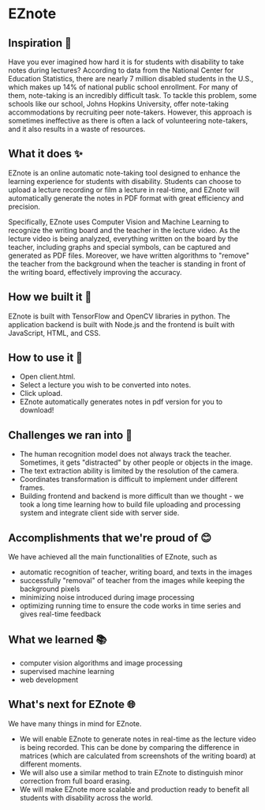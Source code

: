# EZnote

## Inspiration 💭
Have you ever imagined how hard it is for students with disability to take notes during lectures? 
According to data from the National Center for Education Statistics, there are nearly 7 million disabled students in the U.S., which makes up 14% of national public school enrollment. For many of them, note-taking is an incredibly difficult task. To tackle this problem, some schools like our school, Johns Hopkins University, offer note-taking accommodations by recruiting peer note-takers. However, this approach is sometimes ineffective as there is often a lack of volunteering note-takers, and it also results in a waste of resources.

## What it does ✨
EZnote is an online automatic note-taking tool designed to enhance the learning experience for students with disability. Students can choose to upload a lecture recording or film a lecture in real-time, and EZnote will automatically generate the notes in PDF format with great efficiency and precision. 

Specifically, EZnote uses Computer Vision and Machine Learning to recognize the writing board and the teacher in the lecture video. As the lecture video is being analyzed, everything written on the board by the teacher, including graphs and special symbols, can be captured and generated as PDF files. Moreover, we have written algorithms to "remove" the teacher from the background when the teacher is standing in front of the writing board, effectively improving the accuracy.

## How we built it 🧰
EZnote is built with TensorFlow and OpenCV libraries in python. The application backend is built with Node.js and the frontend is built with JavaScript, HTML, and CSS.

## How to use it 🤔
* Open client.html.
* Select a lecture you wish to be converted into notes.
* Click upload.
* EZnote automatically generates notes in pdf version for you to download!

## Challenges we ran into 💪
* The human recognition model does not always track the teacher. Sometimes, it gets "distracted" by other people or objects in the image.
* The text extraction ability is limited by the resolution of the camera.
* Coordinates transformation is difficult to implement under different frames.
* Building frontend and backend is more difficult than we thought - we took a long time learning how to build file uploading and processing system and integrate client side with server side.

## Accomplishments that we're proud of 😊
We have achieved all the main functionalities of EZnote, such as
* automatic recognition of teacher, writing board, and texts in the images
* successfully "removal" of teacher from the images while keeping the background pixels
* minimizing noise introduced during image processing
* optimizing running time to ensure the code works in time series and gives real-time feedback

## What we learned 📚
* computer vision algorithms and image processing
* supervised machine learning
* web development

## What's next for EZnote 🌐
We have many things in mind for EZnote. 
* We will enable EZnote to generate notes in real-time as the lecture video is being recorded. This can be done by comparing the difference in matrices (which are calculated from screenshots of the writing board) at different moments. 
* We will also use a similar method to train EZnote to distinguish minor correction from full board erasing. 
* We will make EZnote more scalable and production ready to benefit all students with disability across the world.

